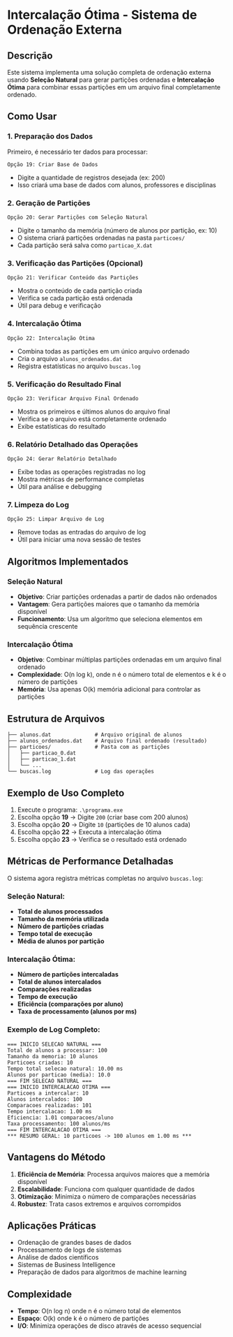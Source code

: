 # Intercalação Ótima - Sistema de Ordenação Externa

## Descrição

Este sistema implementa uma solução completa de ordenação externa usando **Seleção Natural** para gerar partições ordenadas e **Intercalação Ótima** para combinar essas partições em um arquivo final completamente ordenado.

## Como Usar

### 1. Preparação dos Dados
Primeiro, é necessário ter dados para processar:
```
Opção 19: Criar Base de Dados
```
- Digite a quantidade de registros desejada (ex: 200)
- Isso criará uma base de dados com alunos, professores e disciplinas

### 2. Geração de Partições
```
Opção 20: Gerar Partições com Seleção Natural
```
- Digite o tamanho da memória (número de alunos por partição, ex: 10)
- O sistema criará partições ordenadas na pasta `particoes/`
- Cada partição será salva como `particao_X.dat`

### 3. Verificação das Partições (Opcional)
```
Opção 21: Verificar Conteúdo das Partições
```
- Mostra o conteúdo de cada partição criada
- Verifica se cada partição está ordenada
- Útil para debug e verificação

### 4. Intercalação Ótima
```
Opção 22: Intercalação Ótima
```
- Combina todas as partições em um único arquivo ordenado
- Cria o arquivo `alunos_ordenados.dat`
- Registra estatísticas no arquivo `buscas.log`

### 5. Verificação do Resultado Final
```
Opção 23: Verificar Arquivo Final Ordenado
```
- Mostra os primeiros e últimos alunos do arquivo final
- Verifica se o arquivo está completamente ordenado
- Exibe estatísticas do resultado

### 6. Relatório Detalhado das Operações
```
Opção 24: Gerar Relatório Detalhado
```
- Exibe todas as operações registradas no log
- Mostra métricas de performance completas
- Útil para análise e debugging

### 7. Limpeza do Log
```
Opção 25: Limpar Arquivo de Log
```
- Remove todas as entradas do arquivo de log
- Útil para iniciar uma nova sessão de testes

## Algoritmos Implementados

### Seleção Natural
- **Objetivo**: Criar partições ordenadas a partir de dados não ordenados
- **Vantagem**: Gera partições maiores que o tamanho da memória disponível
- **Funcionamento**: Usa um algoritmo que seleciona elementos em sequência crescente

### Intercalação Ótima
- **Objetivo**: Combinar múltiplas partições ordenadas em um arquivo final ordenado
- **Complexidade**: O(n log k), onde n é o número total de elementos e k é o número de partições
- **Memória**: Usa apenas O(k) memória adicional para controlar as partições

## Estrutura de Arquivos

```
├── alunos.dat              # Arquivo original de alunos
├── alunos_ordenados.dat    # Arquivo final ordenado (resultado)
├── particoes/              # Pasta com as partições
│   ├── particao_0.dat
│   ├── particao_1.dat
│   └── ...
└── buscas.log              # Log das operações
```

## Exemplo de Uso Completo

1. Execute o programa: `.\programa.exe`
2. Escolha opção **19** → Digite `200` (criar base com 200 alunos)
3. Escolha opção **20** → Digite `10` (partições de 10 alunos cada)
4. Escolha opção **22** → Executa a intercalação ótima
5. Escolha opção **23** → Verifica se o resultado está ordenado

## Métricas de Performance Detalhadas

O sistema agora registra métricas completas no arquivo `buscas.log`:

### **Seleção Natural:**
- **Total de alunos processados**
- **Tamanho da memória utilizada**
- **Número de partições criadas**
- **Tempo total de execução**
- **Média de alunos por partição**

### **Intercalação Ótima:**
- **Número de partições intercaladas**
- **Total de alunos intercalados**
- **Comparações realizadas**
- **Tempo de execução**
- **Eficiência (comparações por aluno)**
- **Taxa de processamento (alunos por ms)**

### Exemplo de Log Completo:
```
=== INICIO SELECAO NATURAL ===
Total de alunos a processar: 100
Tamanho da memoria: 10 alunos
Particoes criadas: 10
Tempo total selecao natural: 10.00 ms
Alunos por particao (media): 10.0
=== FIM SELECAO NATURAL ===
=== INICIO INTERCALACAO OTIMA ===
Particoes a intercalar: 10
Alunos intercalados: 100
Comparacoes realizadas: 101
Tempo intercalacao: 1.00 ms
Eficiencia: 1.01 comparacoes/aluno
Taxa processamento: 100 alunos/ms
=== FIM INTERCALACAO OTIMA ===
*** RESUMO GERAL: 10 particoes -> 100 alunos em 1.00 ms ***
```

## Vantagens do Método

1. **Eficiência de Memória**: Processa arquivos maiores que a memória disponível
2. **Escalabilidade**: Funciona com qualquer quantidade de dados
3. **Otimização**: Minimiza o número de comparações necessárias
4. **Robustez**: Trata casos extremos e arquivos corrompidos

## Aplicações Práticas

- Ordenação de grandes bases de dados
- Processamento de logs de sistemas
- Análise de dados científicos
- Sistemas de Business Intelligence
- Preparação de dados para algoritmos de machine learning

## Complexidade

- **Tempo**: O(n log n) onde n é o número total de elementos
- **Espaço**: O(k) onde k é o número de partições
- **I/O**: Minimiza operações de disco através de acesso sequencial
